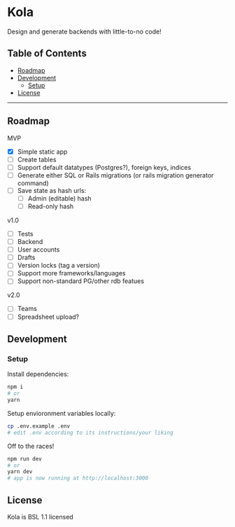 # Kola

Design and generate backends with little-to-no code!

## Table of Contents

<!-- START doctoc generated TOC please keep comment here to allow auto update -->
<!-- DON'T EDIT THIS SECTION, INSTEAD RE-RUN doctoc TO UPDATE -->


- [Roadmap](#roadmap)
- [Development](#development)
  - [Setup](#setup)
- [License](#license)

<!-- END doctoc generated TOC please keep comment here to allow auto update -->

---

## Roadmap

MVP

- [x] Simple static app
- [ ] Create tables
- [ ] Support default datatypes (Postgres?), foreign keys, indices
- [ ] Generate either SQL or Rails migrations (or rails migration generator command)
- [ ] Save state as hash urls:
  - [ ] Admin (editable) hash
  - [ ] Read-only hash

v1.0

- [ ] Tests
- [ ] Backend
- [ ] User accounts
- [ ] Drafts
- [ ] Version locks (tag a version)
- [ ] Support more frameworks/languages
- [ ] Support non-standard PG/other rdb featues

v2.0

- [ ] Teams
- [ ] Spreadsheet upload?

## Development

### Setup

Install dependencies:

```bash
npm i
# or
yarn
```

Setup envioronment variables locally:

```bash
cp .env.example .env
# edit .env according to its instructions/your liking
```

Off to the races!

```bash
npm run dev
# or
yarn dev
# app is now running at http://localhost:3000
```

## License

Kola is BSL 1.1 licensed
